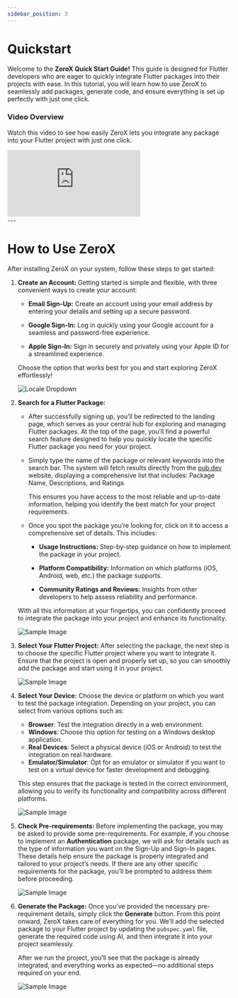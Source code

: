 ```yaml
---
sidebar_position: 3
---
```


# Quickstart

Welcome to the **ZeroX Quick Start Guide!** This guide is designed for Flutter developers who are eager to quickly integrate Flutter packages into their projects with ease. In this tutorial, you will learn how to use ZeroX to seamlessly add packages, generate code, and ensure everything is set up perfectly with just one click.

### Video Overview

Watch this video to see how easily ZeroX lets you integrate any package into your Flutter project with just one click.

<div style={{ position : 'relative', paddingBottom : '56.25%', height : '0' }}><iframe style={{ position : 'absolute', top : '0', left : '0', width : '100%', height : '100%' }} width="560" height="315" src="https://www.youtube-nocookie.com/embed/F7WKovEFdnw" title="YouTube video player" frameborder="0" allow="accelerometer; autoplay; clipboard-write; encrypted-media; gyroscope; picture-in-picture" allowfullscreen></iframe></div>
---

# How to Use ZeroX

After installing ZeroX on your system, follow these steps to get started:

1. **Create an Account:** 
Getting started is simple and flexible, with three convenient ways to create your account:  

    - **Email Sign-Up:** Create an account using your email address by entering your details and setting up a secure password.  

    - **Google Sign-In:** Log in quickly using your Google account for a seamless and password-free experience. 

    - **Apple Sign-In:** Sign in securely and privately using your Apple ID for a streamlined experience.  

    Choose the option that works best for you and start exploring ZeroX effortlessly!

    ![Locale Dropdown](./img/sample-gif.gif)

2. **Search for a Flutter Package:** 

    - After successfully signing up, you’ll be redirected to the landing page, which serves as your central hub for exploring and managing Flutter packages. At the top of the page, you’ll find a powerful search feature designed to help you quickly locate the specific Flutter package you need for your project.

    - Simply type the name of the package or relevant keywords into the search bar. The system will fetch results directly from the [pub.dev](https://pub.dev) website, displaying a comprehensive list that includes: Package Name, Descriptions, and Ratings 

        This ensures you have access to the most reliable and up-to-date information, helping you identify the best match for your project requirements.

    - Once you spot the package you’re looking for, click on it to access a comprehensive set of details. This includes:  

        - **Usage Instructions:** Step-by-step guidance on how to implement the package in your project.  

        - **Platform Compatibility:** Information on which platforms (iOS, Android, web, etc.) the package supports.  

        - **Community Ratings and Reviews:** Insights from other developers to help assess reliability and performance.  

    With all this information at your fingertips, you can confidently proceed to integrate the package into your project and enhance its functionality.


    ![Sample Image](./img/sample-gif.gif)

3. **Select Your Flutter Project:** After selecting the package, the next step is to choose the specific Flutter project where you want to integrate it. Ensure that the project is open and properly set up, so you can smoothly add the package and start using it in your project.

    ![Sample Image](./img/sample-gif.gif)

4. **Select Your Device:** Choose the device or platform on which you want to test the package integration. Depending on your project, you can select from various options such as:

    - **Browser**: Test the integration directly in a web environment.
    - **Windows**: Choose this option for testing on a Windows desktop application.
    - **Real Devices**: Select a physical device (iOS or Android) to test the integration on real hardware.
    - **Emulator/Simulator**: Opt for an emulator or simulator if you want to test on a virtual device for faster development and debugging.

    This step ensures that the package is tested in the correct environment, allowing you to verify its functionality and compatibility across different platforms.

    ![Sample Image](./img/sample-gif.gif)

5. **Check Pre-requirements:** Before implementing the package, you may be asked to provide some pre-requirements. For example, if you choose to implement an **Authentication** package, we will ask for details such as the type of information you want on the Sign-Up and Sign-In pages. These details help ensure the package is properly integrated and tailored to your project’s needs. If there are any other specific requirements for the package, you’ll be prompted to address them before proceeding.

    ![Sample Image](./img/sample-gif.gif)

6. **Generate the Package:** Once you’ve provided the necessary pre-requirement details, simply click the **Generate** button. From this point onward, ZeroX takes care of everything for you. We’ll add the selected package to your Flutter project by updating the `pubspec.yaml` file, generate the required code using AI, and then integrate it into your project seamlessly.

    After we run the project, you’ll see that the package is already integrated, and everything works as expected—no additional steps required on your end.

    ![Sample Image](./img/sample-gif.gif)

